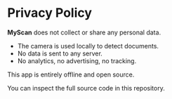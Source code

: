 # Privacy Policy

**MyScan** does not collect or share any personal data.

- The camera is used locally to detect documents.
- No data is sent to any server.
- No analytics, no advertising, no tracking.

This app is entirely offline and open source.

You can inspect the full source code in this repository.
